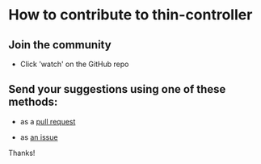 # How to contribute to thin-controller

## Join the community

- Click 'watch' on the GitHub repo

## Send your suggestions using one of these methods:

- as a [pull request](https://github.com/yaleman/thin-controller/pulls)

- as [an issue](https://github.com/yaleman/thin-controller/issues/new)

Thanks!